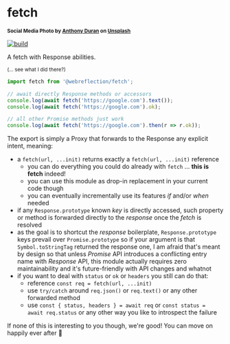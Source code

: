 # fetch

<sup>**Social Media Photo by [Anthony Duran](https://unsplash.com/@dogflirt) on [Unsplash](https://unsplash.com/)**</sup>

[![build](https://github.com/WebReflection/fetch/actions/workflows/node.js.yml/badge.svg)](https://github.com/WebReflection/fetch/actions/workflows/node.js.yml)

A fetch with Response abilities.

<sup>(... see what I did there?)</sup>

```js
import fetch from '@webreflection/fetch';

// await directly Response methods or accessors
console.log(await fetch('https://google.com').text());
console.log(await fetch('https://google.com').ok);

// all other Promise methods just work
console.log(await fetch('https://google.com').then(r => r.ok));
```

The export is simply a Proxy that forwards to the Response any explicit intent, meaning:

  * a `fetch(url, ...init)` returns exactly a `fetch(url, ...init)` reference
    * you can do everything you could do already with `fetch` ... **this is fetch** indeed!
    * you can use this module as drop-in replacement in your current code though
    * you can eventually incrementally use its features *if* and/or *when* needed
  * if any `Response.prototype` known *key* is directly accessed, such property or method is forwarded directly to the *response* once the *fetch* is resolved
  * as the goal is to shortcut the *response* boilerplate, `Response.prototype` keys prevail over `Promise.prototype` so if your argument is that `Symbol.toStringTag` returned the response one, I am afraid that's meant by design so that unless *Promise* API introduces a conflicting entry name with *Response* API, this module actually requires zero maintainability and it's future-friendly with API changes and whatnot
  * if you want to deal with `status` or `ok` or `headers` you still can do that:
    * reference `const req = fetch(url, ...init)`
    * use `try/catch` around `req.json()` or `req.text()` or any other forwarded method
    * use `const { status, headers } = await req` or `const status = await req.status` or any other way you like to introspect the failure

If none of this is interesting to you though, we're good! You can move on happily ever after 👋

